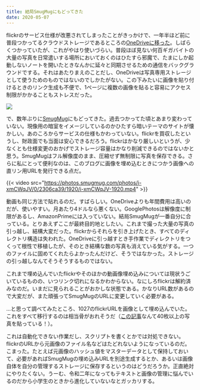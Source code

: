 ```yaml
---
title: 結局SmugMugにもどってきた
date: 2020-05-07
---
```


flickrのサービス仕様が改悪されてしまったことがきっかけで、一年半ほど前に普段つかってるクラウドストレージであるところの[OneDriveに移った](https://xar.sh/post/1542981999/)。しばらくつかっていたが、これがやはり使いづらい。普段ほぼ見ない何百ギガバイトの大量の写真を日常遣いする場所においておくのはひたすら邪魔で、たまにしか起動しないノートを開いたときなんかに延々と同期させるための通信をバックグラウンドでする。それはあたりまえのことだし、OneDriveは写真専用ストレージとして使うためのものではないのでしかたがない。この下みたいに画像を貼り付けるときのリンク生成も不便で、1ページに複数の画像を貼ると容易にアクセス制限がかかることもストレスだった。

![](https://photos.smugmug.com/photos/i-zTjwpvg/0/b76527cc/X5/i-zTjwpvg-X5.jpg)

で、数年ぶりに[SmugMug](https://secure.smugmug.com/signup?Coupon=b22xfW)にもどってきた。過去つかってた頃とあまり変わっていない。現像用の暗室をイメージしているのかひたすら暗いテーマのサイトが懐かしい。あのころからサービスの仕様もかわっていない。flickrを買収したというし、財政面でも当面は安心できるだろう。flickrはかなり厳しいというが、少なくとも仕様変更のおかげでストレージ容量はかなり削減できるのではないかと思う。SmugMugはフル解像度のまま、圧縮せず無制限に写真を保存できる。さらに私にとって便利なのは、このブログに画像を埋め込むときにつかう画像への直リン用URLを発行できる点だ。

{{< video src="https://photos.smugmug.com/photos/i-xmCWqJV/0/2306ca39/1920/i-xmCWqJV-1920.mp4" >}}

動画も同じ方法で貼れるのだ。すばらしい。OneDriveよりも年間費用は高いのだが、使いやすい。月あたり4ドルなら悪くない。GooglePhotosは解像度に制限があるし、AmazonPrimeには入っていない。結局SmugMugが一番自分に合っている。とりあえずここが最終目的地としたい。これまで撮った大量の写真の引っ越し、結構大変だった。flickrからそれらを引き上げたとき、すべてのディレクトリ構造は失われた。OneDriveに引っ越すとき手作業でディレクトリをつくって根性で移植したが、そのとき結構な数の写真も消えている気がする。一つのファイルに固めてくれたらよかったんだけど、そうではなかった。ストレージの引っ越しなんてそうそうするものではない。

これまで埋め込んでいたflickrやそのほかの動画像埋め込みについては現状うごいているものの、いつリンク切れになるかわからない。なにしろflickrは解約済みなのだ。いまだに見られることがおかしな状態である。かなりURL数があるので大変だが、また頑張ってSmugMugのURLに変更していく必要がある。

…と思って調べてみたところ、1027のflickrURLを画像として埋め込んでいた。これをすべて移行するのは相当骨がおれそうだ（[この記事](/post/1505304118/)なんて40枚以上の写真を貼っている！）。


これは自動化できない作業だし、スクリプトを書くとかでは対処できない。flickrのURLから元画像のファイル名などはたどれないようになっているのだ。こまった。たとえば元画像のハッシュ値をマスターデータとして保持しておいて、必要があればSmugMugの埋め込みURLを別途生成するとか、あるいは画像自体を自分の管理するストレージに保存するというのはどうだろうか。正直絶対にやりたくない。うーむ、令和二年になってもテキストと画像の管理に悩んでいるのだから小学生のときから進化していないなとガッカリする。
